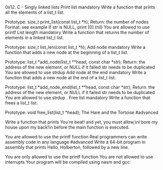 0x12. C - Singly linked lists
Print list
mandatory
Write a function that prints all the elements of a list_t list.

Prototype: size_t print_list(const list_t *h);
Return: the number of nodes
Format: see example
If str is NULL, print [0] (nil)
You are allowed to use printf
List length
mandatory
Write a function that returns the number of elements in a linked list_t list.

Prototype: size_t list_len(const list_t *h);
Add node
mandatory
Write a function that adds a new node at the beginning of a list_t list.

Prototype: list_t *add_node(list_t **head, const char *str);
Return: the address of the new element, or NULL if it failed
str needs to be duplicated
You are allowed to use strdup
 Add node at the end
mandatory
Write a function that adds a new node at the end of a list_t list.

Prototype: list_t *add_node_end(list_t **head, const char *str);
Return: the address of the new element, or NULL if it failed
str needs to be duplicated
You are allowed to use strdup
. Free list
mandatory
Write a function that frees a list_t list.

Prototype: void free_list(list_t *head);
The Hare and the Tortoise
#advanced


Write a function that prints You're beat! and yet, you must allow,\nI bore my house upon my back!\n before the main function is executed.

You are allowed to use the printf function
 Real programmers can write assembly code in any language
#advanced
Write a 64-bit program in assembly that prints Hello, Holberton, followed by a new line.

You are only allowed to use the printf function
You are not allowed to use interrupts
Your program will be compiled using nasm and gcc:

